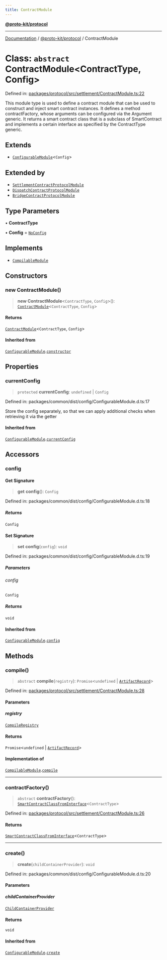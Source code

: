 ```yaml
---
title: ContractModule
---
```


[**@proto-kit/protocol**](../README.md)

***

[Documentation](../../../README.md) / [@proto-kit/protocol](../README.md) / ContractModule

# Class: `abstract` ContractModule\<ContractType, Config\>

Defined in: [packages/protocol/src/settlement/ContractModule.ts:22](https://github.com/proto-kit/framework/blob/b953c754e500c62f01fbbd6d09adfb2f5577269d/packages/protocol/src/settlement/ContractModule.ts#L22)

This module type is used to define a contract module that can be used to
construct and inject smart contract instances.
It defines a method contractFactory, whose arguments can be configured via
the Argument generic. It returns a smart contract class that is a subclass
of SmartContract and implements a certain interface as specified by the
ContractType generic.

## Extends

- [`ConfigurableModule`](../../common/classes/ConfigurableModule.md)\<`Config`\>

## Extended by

- [`SettlementContractProtocolModule`](SettlementContractProtocolModule.md)
- [`DispatchContractProtocolModule`](DispatchContractProtocolModule.md)
- [`BridgeContractProtocolModule`](BridgeContractProtocolModule.md)

## Type Parameters

• **ContractType**

• **Config** = [`NoConfig`](../../common/type-aliases/NoConfig.md)

## Implements

- [`CompilableModule`](../../common/interfaces/CompilableModule.md)

## Constructors

### new ContractModule()

> **new ContractModule**\<`ContractType`, `Config`\>(): [`ContractModule`](ContractModule.md)\<`ContractType`, `Config`\>

#### Returns

[`ContractModule`](ContractModule.md)\<`ContractType`, `Config`\>

#### Inherited from

[`ConfigurableModule`](../../common/classes/ConfigurableModule.md).[`constructor`](../../common/classes/ConfigurableModule.md#constructors)

## Properties

### currentConfig

> `protected` **currentConfig**: `undefined` \| `Config`

Defined in: packages/common/dist/config/ConfigurableModule.d.ts:17

Store the config separately, so that we can apply additional
checks when retrieving it via the getter

#### Inherited from

[`ConfigurableModule`](../../common/classes/ConfigurableModule.md).[`currentConfig`](../../common/classes/ConfigurableModule.md#currentconfig)

## Accessors

### config

#### Get Signature

> **get** **config**(): `Config`

Defined in: packages/common/dist/config/ConfigurableModule.d.ts:18

##### Returns

`Config`

#### Set Signature

> **set** **config**(`config`): `void`

Defined in: packages/common/dist/config/ConfigurableModule.d.ts:19

##### Parameters

###### config

`Config`

##### Returns

`void`

#### Inherited from

[`ConfigurableModule`](../../common/classes/ConfigurableModule.md).[`config`](../../common/classes/ConfigurableModule.md#config)

## Methods

### compile()

> `abstract` **compile**(`registry`): `Promise`\<`undefined` \| [`ArtifactRecord`](../../common/type-aliases/ArtifactRecord.md)\>

Defined in: [packages/protocol/src/settlement/ContractModule.ts:28](https://github.com/proto-kit/framework/blob/b953c754e500c62f01fbbd6d09adfb2f5577269d/packages/protocol/src/settlement/ContractModule.ts#L28)

#### Parameters

##### registry

[`CompileRegistry`](../../common/classes/CompileRegistry.md)

#### Returns

`Promise`\<`undefined` \| [`ArtifactRecord`](../../common/type-aliases/ArtifactRecord.md)\>

#### Implementation of

[`CompilableModule`](../../common/interfaces/CompilableModule.md).[`compile`](../../common/interfaces/CompilableModule.md#compile)

***

### contractFactory()

> `abstract` **contractFactory**(): [`SmartContractClassFromInterface`](../type-aliases/SmartContractClassFromInterface.md)\<`ContractType`\>

Defined in: [packages/protocol/src/settlement/ContractModule.ts:26](https://github.com/proto-kit/framework/blob/b953c754e500c62f01fbbd6d09adfb2f5577269d/packages/protocol/src/settlement/ContractModule.ts#L26)

#### Returns

[`SmartContractClassFromInterface`](../type-aliases/SmartContractClassFromInterface.md)\<`ContractType`\>

***

### create()

> **create**(`childContainerProvider`): `void`

Defined in: packages/common/dist/config/ConfigurableModule.d.ts:20

#### Parameters

##### childContainerProvider

[`ChildContainerProvider`](../../common/interfaces/ChildContainerProvider.md)

#### Returns

`void`

#### Inherited from

[`ConfigurableModule`](../../common/classes/ConfigurableModule.md).[`create`](../../common/classes/ConfigurableModule.md#create)
